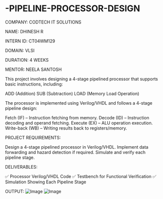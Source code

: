 # -PIPELINE-PROCESSOR-DESIGN

COMPANY: CODTECH IT SOLUTIONS

NAME: DHINESH R

INTERN ID: CT04WM129

DOMAIN: VLSI

DURATION: 4 WEEKS

MENTOR: NEELA SANTOSH

This project involves designing a 4-stage pipelined processor that supports basic instructions, including:

ADD (Addition) SUB (Subtraction) LOAD (Memory Load Operation)

The processor is implemented using Verilog/VHDL and follows a 4-stage pipeline design:

Fetch (IF) – Instruction fetching from memory. Decode (ID) – Instruction decoding and operand fetching. Execute (EX) – ALU operation execution. Write-back (WB) – Writing results back to registers/memory.

PROJECT REQUIREMENTS:

Design a 4-stage pipelined processor in Verilog/VHDL. Implement data forwarding and hazard detection if required. Simulate and verify each pipeline stage.

DELIVERABLES:

✅ Processor Verilog/VHDL Code ✅ Testbench for Functional Verification ✅ Simulation Showing Each Pipeline Stage

OUTPUT:
![Image](https://github.com/user-attachments/assets/e13da4cf-d70b-42ab-ac69-955000678246)
![Image](https://github.com/user-attachments/assets/c057dfc2-784d-4a1f-ae1f-79808a882f22)
